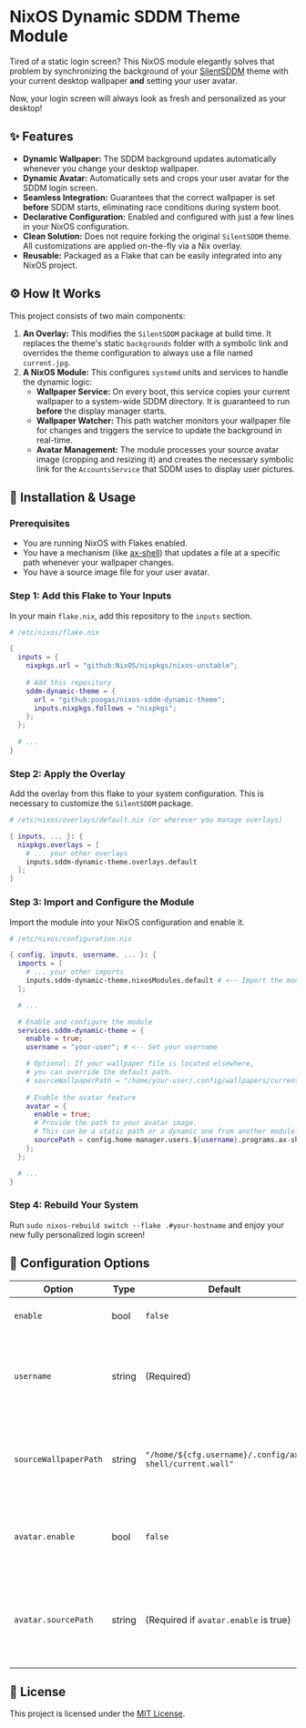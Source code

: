 # NixOS Dynamic SDDM Theme Module

Tired of a static login screen? This NixOS module elegantly solves that problem by synchronizing the background of your [SilentSDDM](https://github.com/uiriansan/SilentSDDM) theme with your current desktop wallpaper **and** setting your user avatar.

Now, your login screen will always look as fresh and personalized as your desktop!

## ✨ Features

*   **Dynamic Wallpaper:** The SDDM background updates automatically whenever you change your desktop wallpaper.
*   **Dynamic Avatar:** Automatically sets and crops your user avatar for the SDDM login screen.
*   **Seamless Integration:** Guarantees that the correct wallpaper is set **before** SDDM starts, eliminating race conditions during system boot.
*   **Declarative Configuration:** Enabled and configured with just a few lines in your NixOS configuration.
*   **Clean Solution:** Does not require forking the original `SilentSDDM` theme. All customizations are applied on-the-fly via a Nix overlay.
*   **Reusable:** Packaged as a Flake that can be easily integrated into any NixOS project.

## ⚙️ How It Works

This project consists of two main components:

1.  **An Overlay:** This modifies the `SilentSDDM` package at build time. It replaces the theme's static `backgrounds` folder with a symbolic link and overrides the theme configuration to always use a file named `current.jpg`.
2.  **A NixOS Module:** This configures `systemd` units and services to handle the dynamic logic:
    *   **Wallpaper Service:** On every boot, this service copies your current wallpaper to a system-wide SDDM directory. It is guaranteed to run **before** the display manager starts.
    *   **Wallpaper Watcher:** This path watcher monitors your wallpaper file for changes and triggers the service to update the background in real-time.
    *   **Avatar Management:** The module processes your source avatar image (cropping and resizing it) and creates the necessary symbolic link for the `AccountsService` that SDDM uses to display user pictures.

## 🚀 Installation & Usage

### Prerequisites

*   You are running NixOS with Flakes enabled.
*   You have a mechanism (like [ax-shell](https://github.com/poogas/Ax-Shell)) that updates a file at a specific path whenever your wallpaper changes.
*   You have a source image file for your user avatar.

### Step 1: Add this Flake to Your Inputs

In your main `flake.nix`, add this repository to the `inputs` section.

```nix
# /etc/nixos/flake.nix

{
  inputs = {
    nixpkgs.url = "github:NixOS/nixpkgs/nixos-unstable";
  
    # Add this repository
    sddm-dynamic-theme = {
      url = "github:poogas/nixos-sddm-dynamic-theme";
      inputs.nixpkgs.follows = "nixpkgs";
    };
  };
  
  # ...
}
```

### Step 2: Apply the Overlay

Add the overlay from this flake to your system configuration. This is necessary to customize the `SilentSDDM` package.

```nix
# /etc/nixos/overlays/default.nix (or wherever you manage overlays)

{ inputs, ... }: {
  nixpkgs.overlays = [
    # ... your other overlays
    inputs.sddm-dynamic-theme.overlays.default
  ];
}
```

### Step 3: Import and Configure the Module

Import the module into your NixOS configuration and enable it.

```nix
# /etc/nixos/configuration.nix

{ config, inputs, username, ... }: {
  imports = [
    # ... your other imports
    inputs.sddm-dynamic-theme.nixosModules.default # <-- Import the module
  ];

  # ...

  # Enable and configure the module
  services.sddm-dynamic-theme = {
    enable = true;
    username = "your-user"; # <-- Set your username

    # Optional: If your wallpaper file is located elsewhere,
    # you can override the default path.
    # sourceWallpaperPath = "/home/your-user/.config/wallpapers/current";
    
    # Enable the avatar feature
    avatar = {
      enable = true;
      # Provide the path to your avatar image.
      # This can be a static path or a dynamic one from another module.
      sourcePath = config.home-manager.users.${username}.programs.ax-shell.settings.defaultFaceIcon;
    };
  };

  # ...
}
```

### Step 4: Rebuild Your System

Run `sudo nixos-rebuild switch --flake .#your-hostname` and enjoy your new fully personalized login screen!

## 🔧 Configuration Options

| Option                                | Type   | Default                                            | Description                                                                     |
| ------------------------------------- | ------ | -------------------------------------------------- | ------------------------------------------------------------------------------- |
| `enable`                              | bool   | `false`                                            | Enables or disables the module.                                                 |
| `username`                            | string | (Required)                                         | The username whose wallpaper and avatar will be used.                           |
| `sourceWallpaperPath`                 | string | `"/home/${cfg.username}/.config/ax-shell/current.wall"` | The absolute path to the file to watch for wallpaper changes.                  |
| `avatar.enable`                       | bool   | `false`                                            | Enables or disables the dynamic avatar feature.                                 |
| `avatar.sourcePath`                   | string | (Required if `avatar.enable` is true)              | The absolute path to the source image file for the user's avatar.               |

## 📄 License

This project is licensed under the [MIT License](./LICENSE).
